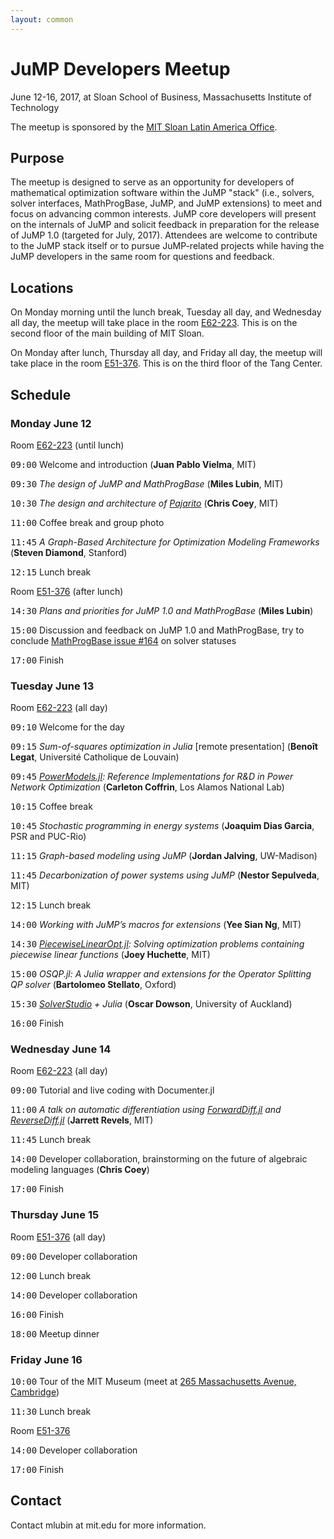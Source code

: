 ```yaml
---
layout: common
---
```


# JuMP Developers Meetup

June 12-16, 2017, at Sloan School of Business, Massachusetts Institute of Technology

The meetup is sponsored by the <a href="http://mitsloan.mit.edu/office-of-international-programs/mit-sloan-latin-america-office/">MIT Sloan Latin America Office</a>.


## Purpose

The meetup is designed to serve as an opportunity for developers of mathematical optimization software within the JuMP "stack" (i.e., solvers, solver interfaces, MathProgBase, JuMP, and JuMP extensions) to meet and focus on advancing common interests. JuMP core developers will present on the internals of JuMP and solicit feedback in preparation for the release of JuMP 1.0 (targeted for July, 2017). Attendees are welcome to contribute to the JuMP stack itself or to pursue JuMP-related projects while having the JuMP developers in the same room for questions and feedback.


## Locations

On Monday morning until the lunch break, Tuesday all day, and Wednesday all day, the meetup will take place
in the room <a href="http://whereis.mit.edu/?go=E62">E62-223</a>. This is on the second floor of the
main building of MIT Sloan.

On Monday after lunch, Thursday all day, and Friday all day, the meetup will take place in the room
<a href="http://whereis.mit.edu/?go=E51">E51-376</a>. This is on the third floor of the Tang Center.


## Schedule

### Monday June 12

Room <a href="http://whereis.mit.edu/?go=E62">E62-223</a> (until lunch)

<tt>09:00</tt> Welcome and introduction (**Juan Pablo Vielma**, MIT)

<tt>09:30</tt> *The design of JuMP and MathProgBase* (**Miles Lubin**, MIT)

<tt>10:30</tt> *The design and architecture of <a href="https://github.com/JuliaOpt/Pajarito.jl">Pajarito</a>* (**Chris Coey**, MIT)

<tt>11:00</tt> Coffee break and group photo

<tt>11:45</tt> *A Graph-Based Architecture for Optimization Modeling Frameworks* (**Steven Diamond**, Stanford)

<tt>12:15</tt> Lunch break

Room <a href="http://whereis.mit.edu/?go=E51">E51-376</a> (after lunch)

<tt>14:30</tt> *Plans and priorities for JuMP 1.0 and MathProgBase* (**Miles Lubin**)

<tt>15:00</tt> Discussion and feedback on JuMP 1.0 and MathProgBase, try to conclude <a href="https://github.com/JuliaOpt/MathProgBase.jl/issues/164">MathProgBase issue #164</a> on solver statuses

<tt>17:00</tt> Finish


### Tuesday June 13

Room <a href="http://whereis.mit.edu/?go=E62">E62-223</a> (all day)

<tt>09:10</tt> Welcome for the day

<tt>09:15</tt> *Sum-of-squares optimization in Julia* [remote presentation] (**Benoît Legat**, Université Catholique de Louvain)

<tt>09:45</tt> *<a href="https://github.com/lanl-ansi/PowerModels.jl">PowerModels.jl</a>: Reference Implementations for R&D in Power Network Optimization* (**Carleton Coffrin**, Los Alamos National Lab)

<tt>10:15</tt> Coffee break

<tt>10:45</tt> *Stochastic programming in energy systems* (**Joaquim Dias Garcia**, PSR and PUC-Rio)

<tt>11:15</tt> *Graph-based modeling using JuMP* (**Jordan Jalving**, UW-Madison)

<tt>11:45</tt> *Decarbonization of power systems using JuMP* (**Nestor Sepulveda**, MIT)

<tt>12:15</tt> Lunch break

<tt>14:00</tt> *Working with JuMP’s macros for extensions* (**Yee Sian Ng**, MIT)

<tt>14:30</tt> *<a href="https://github.com/joehuchette/PiecewiseLinearOpt.jl">PiecewiseLinearOpt.jl</a>: Solving optimization problems containing piecewise linear functions* (**Joey Huchette**, MIT)

<tt>15:00</tt> *OSQP.jl: A Julia wrapper and extensions for the Operator Splitting QP solver* (**Bartolomeo Stellato**, Oxford)

<tt>15:30</tt> *<a href="https://solverstudio.org/">SolverStudio</a> + Julia* (**Oscar Dowson**, University of Auckland)

<tt>16:00</tt> Finish


### Wednesday June 14

Room <a href="http://whereis.mit.edu/?go=E62">E62-223</a> (all day)

<tt>09:00</tt> Tutorial and live coding with Documenter.jl

<tt>11:00</tt> *A talk on automatic differentiation using <a href="https://github.com/JuliaDiff/ForwardDiff.jl">ForwardDiff.jl</a> and <a href="https://github.com/JuliaDiff/ReverseDiff.jl">ReverseDiff.jl</a>* (**Jarrett Revels**, MIT)

<tt>11:45</tt> Lunch break

<tt>14:00</tt> Developer collaboration, brainstorming on the future of algebraic modeling languages (**Chris Coey**)

<tt>17:00</tt> Finish


### Thursday June 15

Room <a href="http://whereis.mit.edu/?go=E51">E51-376</a> (all day)

<tt>09:00</tt> Developer collaboration

<tt>12:00</tt> Lunch break

<tt>14:00</tt> Developer collaboration

<tt>16:00</tt> Finish

<tt>18:00</tt> Meetup dinner


### Friday June 16

<tt>10:00</tt> Tour of the MIT Museum (meet at <a href="https://goo.gl/maps/Ea3877tcMZ42">265 Massachusetts Avenue, Cambridge</a>)

<tt>11:30</tt> Lunch break

Room <a href="http://whereis.mit.edu/?go=E51">E51-376</a>

<tt>14:00</tt> Developer collaboration

<tt>17:00</tt> Finish


## Contact

Contact mlubin at mit.edu for more information.
